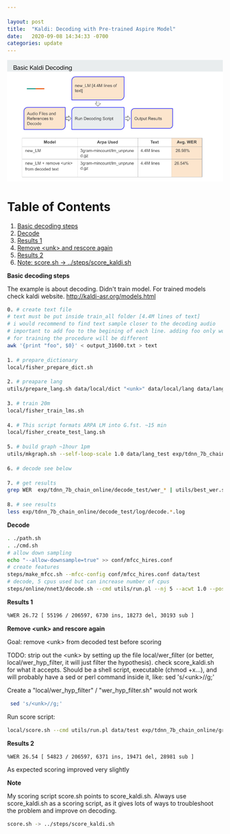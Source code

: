 ```yaml
---

layout: post
title:  "Kaldi: Decoding with Pre-trained Aspire Model"
date:   2020-09-08 14:34:33 -0700
categories: update
---
```

![basic](/2020-09-08-basic-kaldi-decoding/basic_kaldi_decoding.png)

# Table of Contents

1. [Basic decoding steps](#e1)
2. [Decode](#e2)
3. [Results 1](#e3)
4. [Remove \<unk\> and rescore again](#e4)
5. [Results 2](#e5)
6. [Note: score.sh -> ../steps/score_kaldi.sh](#e6)

**Basic decoding steps** <a name="e1"></a>

The example is about decoding. Didn't train model. For trained models check kaldi website.
<http://kaldi-asr.org/models.html>

```bash
0. # create text file
# text must be put inside train_all folder [4.4M lines of text]
# i would recommend to find text sample closer to the decoding audio
# important to add foo to the begining of each line. adding foo only works for decoding
# for training the procedure will be different
awk '{print "foo", $0}' < output_31600.txt > text

1. # prepare_dictionary
local/fisher_prepare_dict.sh

2. # preapare lang
utils/prepare_lang.sh data/local/dict "<unk>" data/local/lang data/lang

3. # train 20m
local/fisher_train_lms.sh

4. # This script formats ARPA LM into G.fst. ~15 min
local/fisher_create_test_lang.sh

5. # build graph ~1hour 1pm
utils/mkgraph.sh --self-loop-scale 1.0 data/lang_test exp/tdnn_7b_chain_online exp/tdnn_7b_chain_online/graph_pp

6. # decode see below

7. # get results
grep WER  exp/tdnn_7b_chain_online/decode_test/wer_* | utils/best_wer.sh

8. # see results
less exp/tdnn_7b_chain_online/decode_test/log/decode.*.log

```

**Decode**  <a name="e2"></a>

```bash
. ./path.sh
. ./cmd.sh
# allow down sampling
echo "--allow-downsample=true" >> conf/mfcc_hires.conf
# create features
steps/make_mfcc.sh --mfcc-config conf/mfcc_hires.conf data/test
# decode, 5 cpus used but can increase number of cpus
steps/online/nnet3/decode.sh --cmd utils/run.pl --nj 5 --acwt 1.0 --post-decode-acwt 10.0 exp/tdnn_7b_chain_online/graph_pp data/test exp/tdnn_7b_chain_online/decode_test
```

**Results 1**  <a name="e3"></a>

```bash
%WER 26.72 [ 55196 / 206597, 6730 ins, 18273 del, 30193 sub ]
```




**Remove \<unk\> and rescore again** <a name="e4"></a>

Goal: remove  \<unk\> from decoded test before scoring



>
TODO:
strip out the \<unk\> by setting up the file local/wer_filter (or better, local/wer_hyp_filter, it will just filter the hypothesis).  check score_kaldi.sh for what it accepts.  Should be a shell script, executable (chmod +x...), and will probably have a sed or perl command inside it, like: sed 's/\<unk\>//g;'



Create a "local/wer_hyp_filter" / "wer_hyp_filter.sh" would not work

```bash
 sed 's/<unk>//g;'
```

Run score script:

```bash
local/score.sh --cmd utils/run.pl data/test exp/tdnn_7b_chain_online/graph_pp exp/tdnn_7b_chain_online/decode_test
```

**Results 2**  <a name="e5"></a>

```bash
%WER 26.54 [ 54823 / 206597, 6371 ins, 19471 del, 28981 sub ]
```

As expected scoring improved very slightly

**Note** <a name="e6"></a>

My scoring script score.sh points to score_kaldi.sh. Always use score_kaldi.sh as a scoring script, as it gives lots of ways to troubleshoot the problem and improve on decoding.

```bash
score.sh -> ../steps/score_kaldi.sh
```
